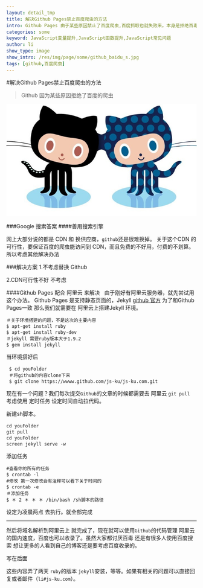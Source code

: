 ```yaml
---
layout: detail_tmp
title: 解决Github Pages禁止百度爬虫的方法
intro: Github Pages 由于某些原因禁止了百度爬虫,百度抓取也就失败来。本身是拒绝百毒的 考虑到还是大量的用户使用baidu而不是google的时候就决定要解决这个问题了。
categories: some
keyword: JavaScript变量提升,JavaScript函数提升,JavaScript常见问题
author: li
show_type: image
show_intro: /res/img/page/some/github_baidu_s.jpg
tags: [github,百度爬虫]
---
```


#解决Github Pages禁止百度爬虫的方法

>Github 因为某些原因拒绝了百度的爬虫  

![github](/res/img/page/some/github_baidu_s.jpg) 

###Google 搜索答案
####善用搜索引擎

网上大部分说的都是 CDN 和 换供应商，`github`还是很难换掉。
关于这个CDN 的可行性，要保证百度的爬虫能访问到 CDN，而且免费的不好用，付费的不划算。所以考虑其他解决办法

###解决方案
1.不考虑替换 Github 

2.CDN可行性不好 不考虑

####Github Pages 配合 阿里云 来解决
&nbsp;&nbsp;由于刚好有阿里云服务器，就先尝试用这个办法。
Github Pages 是支持静态页面的，Jekyll [github 官方](https://help.github.com/articles/using-jekyll-with-pages/) 为了和Github Pages一致 那么我们就需要在 阿里云上搭建Jekyll 环境。
	
	＃关于环境搭建的问题，不是这次的主要内容
	$ apt-get install ruby
	$ apt-get install ruby-dev
	＃jekyll 需要ruby版本大于1.9.2
	$ gem install jekyll
	
当环境搭好后 

	 $ cd youFolder
	 ＃将github的内容clone下来
 	 $ git clone https://wwww.github.com/js-ku/js-ku.com.git
 	 
 	 
现在有一个问题？我们每次提交`Github`的文章的时候都需要去 阿里云 `git pull`
考虑使用 定时任务 设定时间自动拉代码。

新建sh脚本。

	cd youFolder
	git pull
	cd youFolder
	screen jekyll serve -w

添加任务

	#查看你的所有的任务
	$ crontab -l
	#修改 第一次修改会有注释可以看下关于时间的
	$ crontab -e
	＃添加任务
	$ ＊ 2 ＊ ＊ ＊ /bin/bash /sh脚本的路径
	
设定为凌晨两点 去执行。就全部完成

---
然后将域名解析到阿里云上 就完成了，现在就可以使用`Github`的代码管理 阿里云的国内速度，百度也可以收录了。虽然大家都讨厌百毒 还是有很多人使用百度搜索 想让更多的人看到自己的博客还是要考虑百度收录的。

写在后面

这些内容弄了两天 `ruby`的版本 `jekyll`安装，等等。如果有相关的问题可以直接回复或者邮件（`li#js-ku.com`）。
<script>
//加入我们吧 http://wwww.github.com/js-ku
var i = 0;setInterval(function(){location.hash=['🌑','🌒','🌓','🌔','🌕','🌖','🌗','🌘'][i++%8]}, 50);
</script>